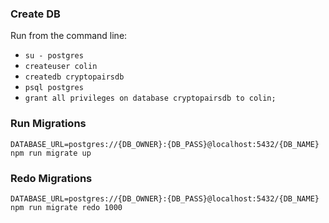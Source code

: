 ### Create DB
Run from the command line:
- `su - postgres`
- `createuser colin`
- `createdb cryptopairsdb`
- `psql postgres`
- `grant all privileges on database cryptopairsdb to colin;`

### Run Migrations
`DATABASE_URL=postgres://{DB_OWNER}:{DB_PASS}@localhost:5432/{DB_NAME} npm run migrate up`
### Redo Migrations
`DATABASE_URL=postgres://{DB_OWNER}:{DB_PASS}@localhost:5432/{DB_NAME} npm run migrate redo 1000`